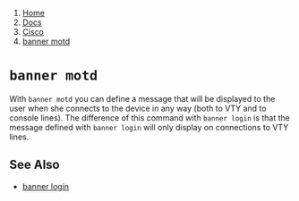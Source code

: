 <!-- -
Title: Cisco: banner motd
Description: Notes on command 'banner motd' on Cisco devices
First Published: 2013-12-29
- -->

<ol class='breadcrumb' itemprop='breadcrumb'>
    <li><a href='/'>Home</a></li>
    <li><a href='/docs/'>Docs</a></li>
    <li><a href='/docs/cisco/'>Cisco</a></li>
    <li><a href='/docs/cisco/banner-motd.html'>banner motd</a></li>
</ol>

`banner motd`
=============

With `banner motd` you can define a message that will be displayed to 
the user when she connects to the device in any way (both to VTY and to 
console lines). The difference of this command with `banner login` is 
that the message defined with `banner login` will only display on 
connections to VTY lines.

See Also
--------

*   [banner login](/docs/cisco/banner-login.html)
